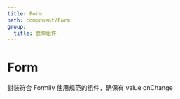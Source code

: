 ```yaml
---
title: Form
path: component/Form
group:
  title: 表单组件
---
```


# Form

封装符合 Formily 使用规范的组件，确保有 value onChange

<code src="./demo/Basic.tsx"></code>
